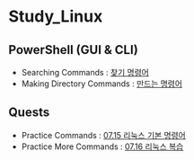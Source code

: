 # Study_Linux
## PowerShell (GUI & CLI)
- Searching Commands : [찾기 명령어](codes/powershell_01.sh)
- Making Directory Commands : [만드는 명령어](codes/powershell_01.sh)
## Quests
- Practice Commands : [07.15 리눅스 기본 명령어](codes/quests/basic_linux_commands.md)
- Practice More Commands : [07.16 리눅스 복습](codes/quests/basic_more_linux_commands.md)
